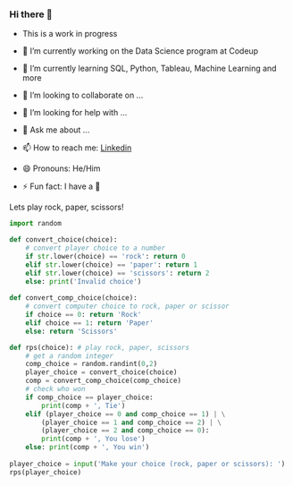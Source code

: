 ### Hi there 👋

- This is a work in progress

- 🔭 I’m currently working on the Data Science program at Codeup
- 🌱 I’m currently learning SQL, Python, Tableau, Machine Learning and more
- 👯 I’m looking to collaborate on ...
- 🤔 I’m looking for help with ...
- 💬 Ask me about ...
- 📫 How to reach me: [Linkedin](https://www.linkedin.com/in/adam-harris-6b562687/)
- 😄 Pronouns: He/Him
- ⚡ Fun fact: I have a 🐶

Lets play rock, paper, scissors!

```python
import random

def convert_choice(choice):
    # convert player choice to a number
    if str.lower(choice) == 'rock': return 0
    elif str.lower(choice) == 'paper': return 1
    elif str.lower(choice) == 'scissors': return 2
    else: print('Invalid choice')
        
def convert_comp_choice(choice):
    # convert computer choice to rock, paper or scissor
    if choice == 0: return 'Rock'
    elif choice == 1: return 'Paper'
    else: return 'Scissors'

def rps(choice): # play rock, paper, scissors
    # get a random integer
    comp_choice = random.randint(0,2)
    player_choice = convert_choice(choice)
    comp = convert_comp_choice(comp_choice)
    # check who won
    if comp_choice == player_choice:
        print(comp + ', Tie')
    elif (player_choice == 0 and comp_choice == 1) | \
        (player_choice == 1 and comp_choice == 2) | \
        (player_choice == 2 and comp_choice == 0):
        print(comp + ', You lose')
    else: print(comp + ', You win')
    
player_choice = input('Make your choice (rock, paper or scissors): ')
rps(player_choice)
```
